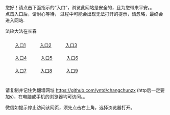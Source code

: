 您好！请点击下面指示的“入口”，浏览此网站是安全的，且为您带来平安。。 <br/>
点击入口后，请耐心等待， 过程中可能会出现无法打开的提示，请忽略，最终会进入网站. </br>

法轮大法在长春<br/>
<div style="padding:10px"><a style="margin:20px" target="_blank" href="https://d2z7by3z1i3rlx.cloudfront.net/2Qpsp?ahjxqpbw" id="ccLink1" rel="nofollow">入口1</a> <a target="_blank" style="margin:20px" href="https://d1pqp793towz8m.cloudfront.net/2Qpsp?gmxgi" id="ccLink2" rel="nofollow">入口2</a> <a style="margin:20px" target="_blank" href="https://d1vau8b51m84r5.cloudfront.net/2Qpsp?djjoezxz" id="ccLink3" rel="nofollow">入口3</a></div>

<div style="padding:10px" ><a style="margin:20px" target="_blank" href="https://d2z7by3z1i3rlx.cloudfront.net/2Qpsp?ahjxqpbw" id="ccLink4" rel="nofollow">入口4</a> <a style="margin:20px" href="https://d1pqp793towz8m.cloudfront.net/2Qpsp?gmxgi" target="_blank" id="ccLink5" rel="nofollow">入口5</a> <a style="margin:20px" href="https://d1vau8b51m84r5.cloudfront.net/2Qpsp?djjoezxz" target="_blank" id="ccLink6" rel="nofollow">入口6</a></div>

<div style="padding:10px"><a style="margin:20px" target="_blank" href="https://d2z7by3z1i3rlx.cloudfront.net/2Qpsp?ahjxqpbw" id="ccLink7" rel="nofollow">入口7</a> <a style="margin:20px" href="https://d1pqp793towz8m.cloudfront.net/2Qpsp?gmxgi" target="_blank" id="ccLink8" rel="nofollow">入口8</a> <a style="margin:20px" target="_blank" href="https://d1vau8b51m84r5.cloudfront.net/2Qpsp?djjoezxz" id="ccLink9" rel="nofollow">入口9</a></div>

<br/>



请复制并记住免翻墙网址 https://github.com/yntd/changchunzx (http后一定要加s)，在电脑或手机的浏览器均可访问。。<br/>

微信如提示停止访问该网页，须先点击右上角，选择浏览器打开。
